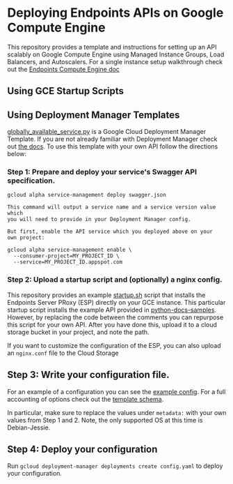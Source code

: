 # Deploying Endpoints APIs on Google Compute Engine

This repository provides a template and instructions for setting up an API scalably on Google Compute Engine using Managed Instance Groups, Load Balancers, and Autoscalers. For a single instance setup walkthrough check out the [Endpoints Compute Engine doc](https://cloud.google.com/endpoints/docs/gce)

## Using GCE Startup Scripts


## Using Deployment Manager Templates

[globally_available_service.py](./globally_available_service.py) is a Google Cloud Deployment Manager Template. If you are not already familiar with Deployment Manager check out [the docs](https://cloud.google.com/deployment-manager/docs/). To use this template with your own API follow the directions below:

### Step 1: Prepare and deploy your service's Swagger API specification.

    gcloud alpha service-management deploy swagger.json

    This command will output a service name and a service version value which
    you will need to provide in your Deployment Manager config.

    But first, enable the API service which you deployed above on your
    own project:

    gcloud alpha service-management enable \
      --consumer-project=MY_PROJECT_ID \
      --service=MY_PROJECT_ID.appspot.com

### Step 2: Upload a startup script and (optionally) a nginx config.

This repository provides an example [startup.sh](./startup.sh) script that installs the Endpoints Server PRoxy (ESP) directly on your GCE instance. This particular startup script installs the example API provided in [python-docs-samples](https://github.com/GoogleCloudPlatform/python-docs-samples/tree/master/managed_vms/endpoints). However, by replacing the code between the comments you can repurpose this script for your own API. After you have done this, upload it to a cloud storage bucket in your project, and note the path.

If you want to customize the configuration of the ESP, you can also upload an `nginx.conf` file to the Cloud Storage

## Step 3: Write your configuration file.

For an example of a configuration you can see the [example config](./config.yaml). For a full accounting of options check out the [template schema](./globally_available_service.py.schema).

In particular, make sure to replace the values under `metadata:` with your own values from Step 1 and 2. Note, the only supported OS at this time is Debian-Jessie.

## Step 4: Deploy your configuration

Run `gcloud deployment-manager deployments create config.yaml` to deploy your configuration.
